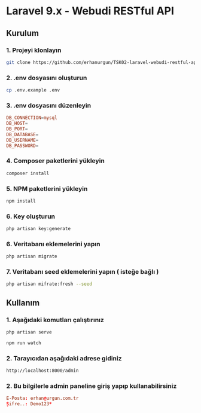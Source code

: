 # Laravel 9.x - Webudi RESTful API

## Kurulum

### 1. Projeyi klonlayın

```bash
git clone https://github.com/erhanurgun/TSK02-laravel-webudi-restful-api.git
```

### 2. .env dosyasını oluşturun

```bash
cp .env.example .env
```

### 3. .env dosyasını düzenleyin

```conf
DB_CONNECTION=mysql
DB_HOST=
DB_PORT=
DB_DATABASE=
DB_USERNAME=
DB_PASSWORD=
```


### 4. Composer paketlerini yükleyin

```bash
composer install
```

### 5. NPM paketlerini yükleyin

```bash
npm install
```

### 6. Key oluşturun

```bash
php artisan key:generate
```

### 6. Veritabanı eklemelerini yapın

```bash
php artisan migrate
```

### 7. Veritabanı seed eklemelerini yapın ( isteğe bağlı )

```bash
php artisan mifrate:fresh --seed
```

## Kullanım

### 1. Aşağıdaki komutları çalıştırınız

```bash
php artisan serve
```

```bash
npm run watch
```

### 2. Tarayıcıdan aşağıdaki adrese gidiniz

```bash
http://localhost:8000/admin
```

### 2. Bu bilgilerle admin paneline giriş yapıp kullanabilirsiniz

```conf
E-Posta: erhan@urgun.com.tr
Şifre..: Demo123*
